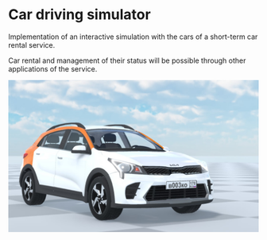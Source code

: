 # Car driving simulator

Implementation of an interactive simulation with the cars of a short-term car rental service.

Car rental and management of their status will be possible through other applications of the service.

![](Screenshots/kia_rio_x.jpg)